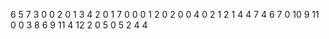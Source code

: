 6
5
7
3
0
0
2
0
1
3
4
2
0
1
7
0
0
0
1
2
0
2
0
0
4
0
2
1
2
1
4
4
7
4
6
7
0
10
9
11
0
0
3
8
6
9
11
4
12
2
0
5
0
5
2
4
4
